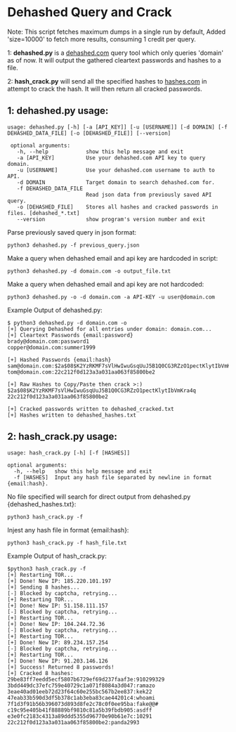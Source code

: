 # Dehashed Query and Crack
Note: This script fetches maximum dumps in a single run by default, Added 'size=10000' to fetch more results, consuming 1 credit per query.

1: <b>dehashed.py</b> is a  <a href="https://dehashed.com">dehashed.com</a> query tool which only queries 'domain' as of now. It will output the gathered cleartext passwords and hashes to a file.

2: <b>hash_crack.py</b> will send all the specified hashes to <a href="https://hashes.com">hashes.com</a> in attempt to crack the hash. It will then return all cracked passwords.

## 1: dehashed.py usage:
```
usage: dehashed.py [-h] [-a [API_KEY]] [-u [USERNAME]] [-d DOMAIN] [-f DEHASHED_DATA_FILE] [-o [DEHASHED_FILE]] [--version]

 optional arguments:
   -h, --help            show this help message and exit
   -a [API_KEY]          Use your dehashed.com API key to query domain.
   -u [USERNAME]         Use your dehashed.com username to auth to API.
   -d DOMAIN             Target domain to search dehashed.com for.
   -f DEHASHED_DATA_FILE
                         Read json data from previously saved API query.
   -o [DEHASHED_FILE]    Stores all hashes and cracked passwords in files. [dehashed_*.txt]
   --version             show program's version number and exit
```
   Parse previously saved query in json format:
   
    python3 dehashed.py -f previous_query.json
    
   Make a query when dehashed email and api key are hardcoded in script:
   
    python3 dehashed.py -d domain.com -o output_file.txt
    
   Make a query when dehashed email and api key are not hardcoded:
   
    python3 dehashed.py -o -d domain.com -a API-KEY -u user@domain.com

   Example Output of dehashed.py:
   
    $ python3 dehashed.py -d domain.com -o
    [+] Querying Dehashed for all entries under domain: domain.com...
    [+] Cleartext Passwords {email:password}
    brady@domain.com:password1
    copper@domain.com:summer1999

    [+] Hashed Passwords {email:hash}
    sam@domain.com:$2a$08$K2YzRKMF7sVlHwIwuGsqUuJ5B1Q0CG3RZzO1pectKlytIbVmKra4q
    tom@domain.com:22c212f0d123a3a031aa063f85800be2

    [+] Raw Hashes to Copy/Paste then crack >:)
    $2a$08$K2YzRKMF7sVlHwIwuGsqUuJ5B1Q0CG3RZzO1pectKlytIbVmKra4q
    22c212f0d123a3a031aa063f85800be2

    [+] Cracked passwords written to dehashed_cracked.txt
    [+] Hashes written to dehashed_hashes.txt

## 2: hash_crack.py usage:
```
usage: hash_crack.py [-h] [-f [HASHES]]

optional arguments:
  -h, --help   show this help message and exit
  -f [HASHES]  Input any hash file separated by newline in format {email:hash}.
```
   No file specified will search for direct output from dehashed.py {dehashed_hashes.txt}:

    python3 hash_crack.py -f
   Injest any hash file in format {email:hash}:

    python3 hash_crack.py -f hash_file.txt
    
   Example Output of hash_crack.py:
   
    $python3 hash_crack.py -f
    [+] Restarting TOR...
    [+] Done! New IP: 185.220.101.197
    [+] Sending 8 hashes...
    [-] Blocked by captcha, retrying...
    [+] Restarting TOR...
    [+] Done! New IP: 51.158.111.157
    [-] Blocked by captcha, retrying...
    [+] Restarting TOR...
    [+] Done! New IP: 104.244.72.36
    [-] Blocked by captcha, retrying...
    [+] Restarting TOR...
    [+] Done! New IP: 89.234.157.254
    [-] Blocked by captcha, retrying...
    [+] Restarting TOR...
    [+] Done! New IP: 91.203.146.126
    [+] Success! Returned 8 passwords!
    [+] Cracked 8 hashes:
    29be83ff7eedd5ecf5807b6729ef69d237faaf3e:910299329
    3bdd449dc37efc759e40729c1a071f8084a3d047:ramazo
    3eae40ad01eeb72d23f64c60e255bc567b2ee837:kek22
    47eab33b590d3df5b378c1ab3eba83cae44201c4:whoami
    7f1d3f91b56b396073d893d8fe2c78c0f0ee95ba:fake@@#
    c19c95e405b41f88889bf9810c81a5b39fbdb905:asdff
    e3e0fc2183c4313a89ddd5355d96770e90b61e7c:10291
    22c212f0d123a3a031aa063f85800be2:panda2993
